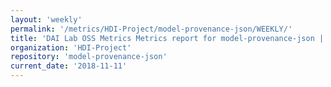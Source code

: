 ```yaml
---
layout: 'weekly'
permalink: '/metrics/HDI-Project/model-provenance-json/WEEKLY/'
title: 'DAI Lab OSS Metrics Metrics report for model-provenance-json | WEEKLY-REPORT-2018-11-11'
organization: 'HDI-Project'
repository: 'model-provenance-json'
current_date: '2018-11-11'
---
```

